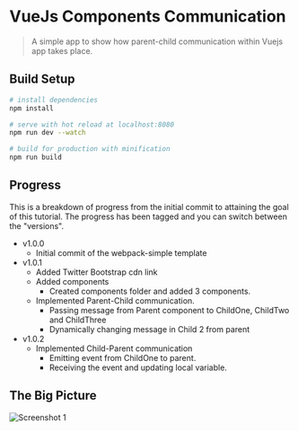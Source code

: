 # VueJs Components Communication

> A simple app to show how parent-child communication within Vuejs app takes place.

## Build Setup

``` bash
# install dependencies
npm install

# serve with hot reload at localhost:8080
npm run dev --watch

# build for production with minification
npm run build
```

## Progress
This is a breakdown of progress from the initial commit to attaining the goal of this tutorial. 
The progress has been tagged and you can switch between the "versions".

* v1.0.0
  - Initial commit of the webpack-simple template
 * v1.0.1
   - Added Twitter Bootstrap cdn link
   - Added components 
     - Created components folder and added 3 components.
   - Implemented Parent-Child communication. 
     - Passing message from Parent component to ChildOne, ChildTwo and ChildThree
     - Dynamically changing message in Child 2 from parent
 * v1.0.2
    - Implemented Child-Parent communication
      - Emitting event from ChildOne to parent.
      - Receiving the event and updating local variable.

## The Big Picture
![Screenshot 1](https://github.com/lawrence615/component-communication/blob/master/big-picture.png)

